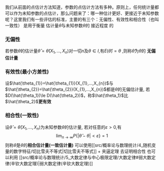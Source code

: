 
我们从前面的点估计方法知道，参数的点估计方法有多种。原则上，任何统计量都可以作为未知参数的点估计，那么问题来了：哪一种估计更好、更接近于未知参数呢？这里我们有一些评估的标准，主要的有三个：无偏性、有效性和相合性（也叫一致性）
是用于衡量 估计量$\hat{\theta}$与未知参数$\theta$的 接近程度 的

### 无偏性
若参数$\theta$的估计量$\hat{\theta}=\hat{\theta}(X_{1},...,X_{n})$对一切$n$及$\theta\in I$,有$E(\hat{\theta})=\theta$ ,则称$\hat{\theta}$为$\theta$的 **无偏估计量**


### 有效性(最小方差性)
设$\hat{\theta_{1}}=\hat{\theta_{1}}(X_{1},...,X_{n})$与$\hat{\theta_{2}}=\hat{\theta_{2}}(X_{1},...,X_{n})$都是$\theta$的无偏估计量,
若$D(\hat{\theta_1})\le D(\hat{\theta_2})$，称$\hat{\theta_1}$比$\hat{\theta_2}$**更有效**

### 相合性(一致性)
设$\hat{\theta}=\hat{\theta}(X_{1},...,X_{n})$为未知参数$\theta$的估计量,
若对任意的$\varepsilon>0$,有
$$
\lim_{n\to \infty}P\{|\hat{\theta}-\theta|<\varepsilon\}=1
$$
则称$\hat{\theta}$是$\theta$的**相合估计量(一致估计量)**
可以使用[[src/概率论与数理统计/4_随机变量的数字特征/切比雪夫不等式|切比雪夫不等式]] + 夹逼定理 去证明相合性
也可以利用 [[src/概率论与数理统计/5_大数定律与中心极限定理/大数定律#弱大数定律(辛钦大数定理)|弱大数定律(辛钦大数定理)]] 

